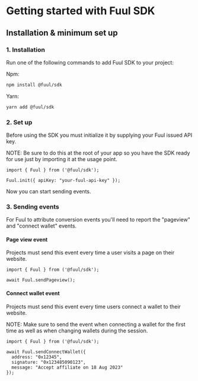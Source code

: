 # Getting started with Fuul SDK

## Installation & minimum set up

### 1. Installation

Run one of the following commands to add Fuul SDK to your project:

Npm:

```bash
npm install @fuul/sdk
```

Yarn:

```bash
yarn add @fuul/sdk
```

### 2. Set up

Before using the SDK you must initialize it by supplying your Fuul issued API key.

NOTE: Be sure to do this at the root of your app so you have the SDK ready for use just by importing it at the usage point.

```tsx
import { Fuul } from ('@fuul/sdk');

Fuul.init({ apiKey: "your-fuul-api-key" });
```

Now you can start sending events.

### 3. Sending events

For Fuul to attribute conversion events you'll need to report the "pageview" and "connect wallet" events.


#### Page view event

Projects must send this event every time a user visits a page on their website.

```tsx
import { Fuul } from ('@fuul/sdk');

await Fuul.sendPageview();
```


#### Connect wallet event

Projects must send this event every time users connect a wallet to their website. 

NOTE: Make sure to send the event when connecting a wallet for the first time as well as when changing wallets during the session.


```tsx
import { Fuul } from ('@fuul/sdk');

await Fuul.sendConnectWallet({
  address: "0x12345",
  signature: "0x123485090123",
  message: "Accept affiliate on 18 Aug 2023"
});
```